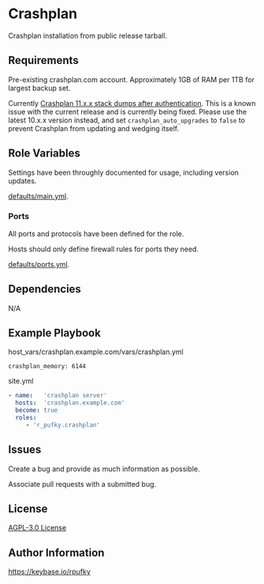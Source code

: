 # Crashplan
Crashplan installation from public release tarball.

## Requirements
Pre-existing crashplan.com account. Approximately 1GB of RAM per 1TB for
largest backup set.

Currently [Crashplan 11.x.x stack dumps after authentication](https://old.reddit.com/r/Crashplan/comments/11tfw78/they_borked_it_again_sigh/).
This is a known issue with the current release and is currently being fixed.
Please use the latest 10.x.x version instead, and set `crashplan_auto_upgrades`
to `false` to prevent Crashplan from updating and wedging itself.

## Role Variables
Settings have been throughly documented for usage, including version updates.

[defaults/main.yml](https://github.com/r-pufky/ansible_crashplan/blob/main/defaults/main/main.yml).

### Ports
All ports and protocols have been defined for the role.

Hosts should only define firewall rules for ports they need.

[defaults/ports.yml](https://github.com/r-pufky/ansible_crashplan/blob/main/defaults/main/ports.yml).

## Dependencies
N/A

## Example Playbook
host_vars/crashplan.example.com/vars/crashplan.yml
``` yam
crashplan_memory: 6144
```

site.yml
``` yaml
- name:   'crashplan server'
  hosts:  'crashplan.example.com'
  become: true
  roles:
     - 'r_pufky.crashplan'
```

## Issues
Create a bug and provide as much information as possible.

Associate pull requests with a submitted bug.

## License
[AGPL-3.0 License](https://github.com/r-pufky/ansible_crashplan/blob/main/LICENSE)

## Author Information
https://keybase.io/rpufky

